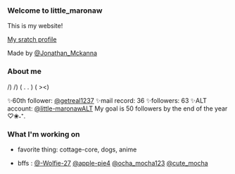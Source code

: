 ### Welcome to little_maronaw
This is my website!

[My sratch profile](https://scratch.mit.edu/users/little_maronaw/)

Made by [@Jonathan_Mckanna](https://scratch.mit.edu/users/Jonathan_Mckanna/)

### About me
/) /)
( . . )
( ><)

✨60th follower: [@getreal1237](https://scratch.mit.edu/users/getreal1237)
✨mail record: 36
✨followers: 63
✨ALT account: [@little-maronawALT](https://scratch.mit.edu/users/little-maronawALT)
My goal is 50 followers by the end of the year
♡❀˖⁺.

### What I'm working on

* favorite thing: cottage-core, dogs, anime

* bffs : [@-Wolfie-27](https://scratch.mit.edu/users/-Wolfie-27) [@apple-pie4](https://scratch.mit.edu/users/apple-pie4) [@ocha_mocha123](https://scratch.mit.edu/users/ocha_mocha123)
[@cute_mocha](https://scratch.mit.edu/users/cute_mocha)
